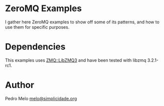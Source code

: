 # ZeroMQ Examples #

I gather here ZeroMQ examples to show off some of its patterns, and how
to use them for specific purposes.


# Dependencies #

This examples uses [ZMQ::LibZMQ3][libzmq3pm] and have been tested with
libzmq 3.2.1-rc1.


# Author #

Pedro Melo [melo@simplicidade.org](mailto:melo@simplicidade.org)


[libzmq3pm]: https://metacpan.org/module/ZMQ::LibZMQ3
